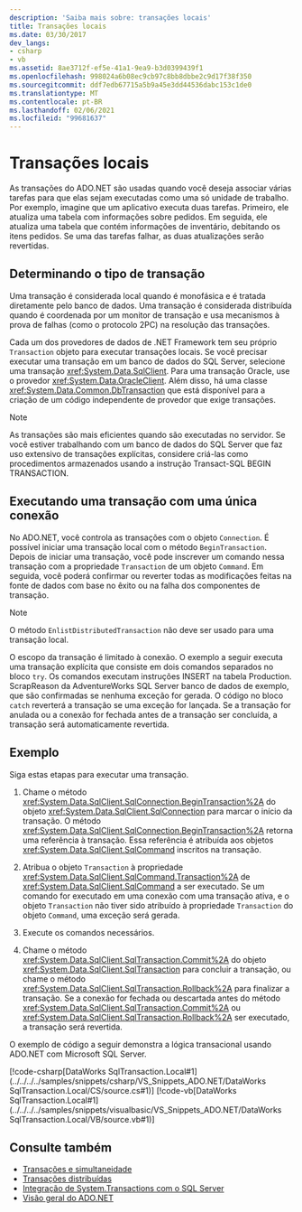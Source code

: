 ```yaml
---
description: 'Saiba mais sobre: transações locais'
title: Transações locais
ms.date: 03/30/2017
dev_langs:
- csharp
- vb
ms.assetid: 8ae3712f-ef5e-41a1-9ea9-b3d0399439f1
ms.openlocfilehash: 998024a6b08ec9cb97c8bb8dbbe2c9d17f38f350
ms.sourcegitcommit: ddf7edb67715a5b9a45e3dd44536dabc153c1de0
ms.translationtype: MT
ms.contentlocale: pt-BR
ms.lasthandoff: 02/06/2021
ms.locfileid: "99681637"
---
```

# <a name="local-transactions"></a>Transações locais

As transações do ADO.NET são usadas quando você deseja associar várias tarefas para que elas sejam executadas como uma só unidade de trabalho. Por exemplo, imagine que um aplicativo executa duas tarefas. Primeiro, ele atualiza uma tabela com informações sobre pedidos. Em seguida, ele atualiza uma tabela que contém informações de inventário, debitando os itens pedidos. Se uma das tarefas falhar, as duas atualizações serão revertidas.  
  
## <a name="determining-the-transaction-type"></a>Determinando o tipo de transação  

 Uma transação é considerada local quando é monofásica e é tratada diretamente pelo banco de dados. Uma transação é considerada distribuída quando é coordenada por um monitor de transação e usa mecanismos à prova de falhas (como o protocolo 2PC) na resolução das transações.  
  
 Cada um dos provedores de dados de .NET Framework tem seu próprio `Transaction` objeto para executar transações locais. Se você precisar executar uma transação em um banco de dados do SQL Server, selecione uma transação <xref:System.Data.SqlClient>. Para uma transação Oracle, use o provedor <xref:System.Data.OracleClient>. Além disso, há uma classe <xref:System.Data.Common.DbTransaction> que está disponível para a criação de um código independente de provedor que exige transações.  
  
> [!NOTE]
> As transações são mais eficientes quando são executadas no servidor. Se você estiver trabalhando com um banco de dados do SQL Server que faz uso extensivo de transações explícitas, considere criá-las como procedimentos armazenados usando a instrução Transact-SQL BEGIN TRANSACTION.
  
## <a name="performing-a-transaction-using-a-single-connection"></a>Executando uma transação com uma única conexão  

 No ADO.NET, você controla as transações com o objeto `Connection`. É possível iniciar uma transação local com o método `BeginTransaction`. Depois de iniciar uma transação, você pode inscrever um comando nessa transação com a propriedade `Transaction` de um objeto `Command`. Em seguida, você poderá confirmar ou reverter todas as modificações feitas na fonte de dados com base no êxito ou na falha dos componentes de transação.  
  
> [!NOTE]
> O método `EnlistDistributedTransaction` não deve ser usado para uma transação local.  
  
 O escopo da transação é limitado à conexão. O exemplo a seguir executa uma transação explícita que consiste em dois comandos separados no bloco `try`. Os comandos executam instruções INSERT na tabela Production. ScrapReason da AdventureWorks SQL Server banco de dados de exemplo, que são confirmadas se nenhuma exceção for gerada. O código no bloco `catch` reverterá a transação se uma exceção for lançada. Se a transação for anulada ou a conexão for fechada antes de a transação ser concluída, a transação será automaticamente revertida.  
  
## <a name="example"></a>Exemplo  

 Siga estas etapas para executar uma transação.  
  
1. Chame o método <xref:System.Data.SqlClient.SqlConnection.BeginTransaction%2A> do objeto <xref:System.Data.SqlClient.SqlConnection> para marcar o início da transação. O método <xref:System.Data.SqlClient.SqlConnection.BeginTransaction%2A> retorna uma referência à transação. Essa referência é atribuída aos objetos <xref:System.Data.SqlClient.SqlCommand> inscritos na transação.  
  
2. Atribua o objeto `Transaction` à propriedade <xref:System.Data.SqlClient.SqlCommand.Transaction%2A> de <xref:System.Data.SqlClient.SqlCommand> a ser executado. Se um comando for executado em uma conexão com uma transação ativa, e o objeto `Transaction` não tiver sido atribuído à propriedade `Transaction` do objeto `Command`, uma exceção será gerada.  
  
3. Execute os comandos necessários.  
  
4. Chame o método <xref:System.Data.SqlClient.SqlTransaction.Commit%2A> do objeto <xref:System.Data.SqlClient.SqlTransaction> para concluir a transação, ou chame o método <xref:System.Data.SqlClient.SqlTransaction.Rollback%2A> para finalizar a transação. Se a conexão for fechada ou descartada antes do método <xref:System.Data.SqlClient.SqlTransaction.Commit%2A> ou <xref:System.Data.SqlClient.SqlTransaction.Rollback%2A> ser executado, a transação será revertida.  
  
 O exemplo de código a seguir demonstra a lógica transacional usando ADO.NET com Microsoft SQL Server.  
  
 [!code-csharp[DataWorks SqlTransaction.Local#1](../../../../samples/snippets/csharp/VS_Snippets_ADO.NET/DataWorks SqlTransaction.Local/CS/source.cs#1)]
 [!code-vb[DataWorks SqlTransaction.Local#1](../../../../samples/snippets/visualbasic/VS_Snippets_ADO.NET/DataWorks SqlTransaction.Local/VB/source.vb#1)]  
  
## <a name="see-also"></a>Consulte também

- [Transações e simultaneidade](transactions-and-concurrency.md)
- [Transações distribuídas](distributed-transactions.md)
- [Integração de System.Transactions com o SQL Server](system-transactions-integration-with-sql-server.md)
- [Visão geral do ADO.NET](ado-net-overview.md)
